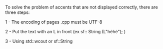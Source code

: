 To solve the problem of accents that are not displayed correctly, there are three steps:

1 - The encoding of pages .cpp must be UTF-8

2 - Put the text with an L in front (ex sf:: String (L"héhé"); )

3 - Using std::wcout or sf::String